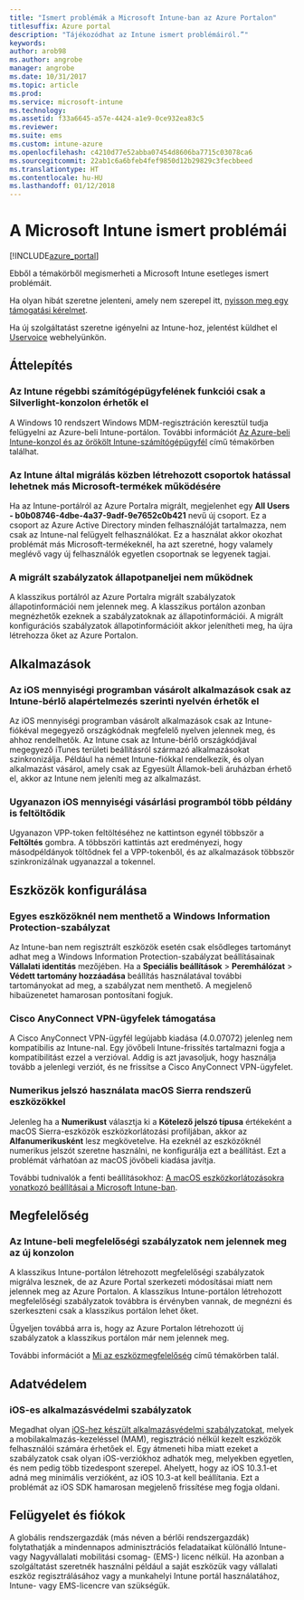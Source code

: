 ```yaml
---
title: "Ismert problémák a Microsoft Intune-ban az Azure Portalon"
titlesuffix: Azure portal
description: "Tájékozódhat az Intune ismert problémáiról.”"
keywords: 
author: arob98
ms.author: angrobe
manager: angrobe
ms.date: 10/31/2017
ms.topic: article
ms.prod: 
ms.service: microsoft-intune
ms.technology: 
ms.assetid: f33a6645-a57e-4424-a1e9-0ce932ea83c5
ms.reviewer: 
ms.suite: ems
ms.custom: intune-azure
ms.openlocfilehash: c4210d77e52abba07454d8606ba7715c03078ca6
ms.sourcegitcommit: 22ab1c6a6bfeb4fef9850d12b29829c3fecbbeed
ms.translationtype: HT
ms.contentlocale: hu-HU
ms.lasthandoff: 01/12/2018
---
```

# <a name="known-issues-in-microsoft-intune"></a>A Microsoft Intune ismert problémái


[!INCLUDE[azure_portal](./includes/azure_portal.md)]


Ebből a témakörből megismerheti a Microsoft Intune esetleges ismert problémáit.

Ha olyan hibát szeretne jelenteni, amely nem szerepel itt, [nyisson meg egy támogatási kérelmet](get-support.md).

Ha új szolgáltatást szeretne igényelni az Intune-hoz, jelentést küldhet el [Uservoice](https://microsoftintune.uservoice.com/forums/291681-ideas/category/189016-azure-admin-console) webhelyünkön.

## <a name="migration"></a>Áttelepítés

### <a name="intune-legacy-pc-client-features-are-only-available-in-the-silverlight-console"></a>Az Intune régebbi számítógépügyfelének funkciói csak a Silverlight-konzolon érhetők el

A Windows 10 rendszert Windows MDM-regisztráción keresztül tudja felügyelni az Azure-beli Intune-portálon. További információt [Az Azure-beli Intune-konzol és az örökölt Intune-számítógépügyfél](https://docs.microsoft.com/intune-classic/deploy-use/intune-on-azure) című témakörben találhat.

### <a name="groups-created-by-intune-during-migration-might-affect-functionality-of-other-microsoft-products"></a>Az Intune által migrálás közben létrehozott csoportok hatással lehetnek más Microsoft-termékek működésére

Ha az Intune-portálról az Azure Portalra migrált, megjelenhet egy **All Users - b0b08746-4dbe-4a37-9adf-9e7652c0b421** nevű új csoport. Ez a csoport az Azure Active Directory minden felhasználóját tartalmazza, nem csak az Intune-nal felügyelt felhasználókat. Ez a használat akkor okozhat problémát más Microsoft-termékeknél, ha azt szeretné, hogy valamely meglévő vagy új felhasználók egyetlen csoportnak se legyenek tagjai.

### <a name="status-blades-for-migrated-policies-do-not-work"></a>A migrált szabályzatok állapotpaneljei nem működnek

A klasszikus portálról az Azure Portalra migrált szabályzatok állapotinformációi nem jelennek meg. A klasszikus portálon azonban megnézhetők ezeknek a szabályzatoknak az állapotinformációi. A migrált konfigurációs szabályzatok állapotinformációit akkor jelenítheti meg, ha újra létrehozza őket az Azure Portalon.

## <a name="apps"></a>Alkalmazások

### <a name="ios-volume-purchased-apps-only-available-in-default-intune-tenant-language"></a>Az iOS mennyiségi programban vásárolt alkalmazások csak az Intune-bérlő alapértelmezés szerinti nyelvén érhetők el
Az iOS mennyiségi programban vásárolt alkalmazások csak az Intune-fiókéval megegyező országkódnak megfelelő nyelven jelennek meg, és ahhoz rendelhetők. Az Intune csak az Intune-bérlő országkódjával megegyező iTunes területi beállításról származó alkalmazásokat szinkronizálja. Például ha német Intune-fiókkal rendelkezik, és olyan alkalmazást vásárol, amely csak az Egyesült Államok-beli áruházban érhető el, akkor az Intune nem jeleníti meg az alkalmazást.

### <a name="multiple-copies-of-the-same-ios-volume-purchase-program-are-uploaded"></a>Ugyanazon iOS mennyiségi vásárlási programból több példány is feltöltődik
Ugyanazon VPP-token feltöltéséhez ne kattintson egynél többször a **Feltöltés** gombra. A többszöri kattintás azt eredményezi, hogy másodpéldányok töltődnek fel a VPP-tokenből, és az alkalmazások többször szinkronizálnak ugyanazzal a tokennel.


<!-- ## Groups -->

## <a name="device-configuration"></a>Eszközök konfigurálása

### <a name="you-cannot-save-a-windows-information-protection-policy-for-some-devices"></a>Egyes eszközöknél nem menthető a Windows Information Protection-szabályzat

Az Intune-ban nem regisztrált eszközök esetén csak elsődleges tartományt adhat meg a Windows Information Protection-szabályzat beállításainak **Vállalati identitás** mezőjében.
Ha a **Speciális beállítások** > **Peremhálózat** > **Védett tartomány hozzáadása** beállítás használatával további tartományokat ad meg, a szabályzat nem menthető. A megjelenő hibaüzenetet hamarosan pontosítani fogjuk.

### <a name="cisco-anyconnect-vpn-client-support"></a>Cisco AnyConnect VPN-ügyfelek támogatása

A Cisco AnyConnect VPN-ügyfél legújabb kiadása (4.0.07072) jelenleg nem kompatibilis az Intune-nal.
Egy jövőbeli Intune-frissítés tartalmazni fogja a kompatibilitást ezzel a verzióval. Addig is azt javasoljuk, hogy használja tovább a jelenlegi verziót, és ne frissítse a Cisco AnyConnect VPN-ügyfelet.

### <a name="using-the-numeric-password-type-with-macos-sierra-devices"></a>Numerikus jelszó használata macOS Sierra rendszerű eszközökkel

Jelenleg ha a **Numerikust** választja ki a **Kötelező jelszó típusa** értékeként a macOS Sierra-eszközök eszközkorlátozási profiljában, akkor az **Alfanumerikusként** lesz megkövetelve. Ha ezeknél az eszközöknél numerikus jelszót szeretne használni, ne konfigurálja ezt a beállítást.
Ezt a problémát várhatóan az macOS jövőbeli kiadása javítja.

További tudnivalók a fenti beállításokhoz: [A macOS eszközkorlátozásokra vonatkozó beállításai a Microsoft Intune-ban](device-restrictions-macos.md).

## <a name="compliance"></a>Megfelelőség

### <a name="compliance-policies-from-intune-do-not-show-up-in-new-console"></a>Az Intune-beli megfelelőségi szabályzatok nem jelennek meg az új konzolon

A klasszikus Intune-portálon létrehozott megfelelőségi szabályzatok migrálva lesznek, de az Azure Portal szerkezeti módosításai miatt nem jelennek meg az Azure Portalon. A klasszikus Intune-portálon létrehozott megfelelőségi szabályzatok továbbra is érvényben vannak, de megnézni és szerkeszteni csak a klasszikus portálon lehet őket.

Ügyeljen továbbá arra is, hogy az Azure Portalon létrehozott új szabályzatok a klasszikus portálon már nem jelennek meg.

További információt a [Mi az eszközmegfelelőség](device-compliance.md) című témakörben talál.

<!-- ## Enrollment -->


## <a name="data-protection"></a>Adatvédelem

### <a name="ios-app-protection-policies"></a>iOS-es alkalmazásvédelmi szabályzatok

Megadhat olyan [iOS-hez készült alkalmazásvédelmi szabályzatokat](app-protection-policy-settings-ios.md), melyek a mobilakalmazás-kezeléssel (MAM), regisztráció nélkül kezelt eszközök felhasználói számára érhetőek el. Egy átmeneti hiba miatt ezeket a szabályzatok csak olyan iOS-verziókhoz adhatók meg, melyekben egyetlen, és nem pedig több tizedespont szerepel. Ahelyett, hogy az iOS 10.3.1-et adná meg minimális verzióként, az iOS 10.3-at kell beállítania. Ezt a problémát az iOS SDK hamarosan megjelenő frissítése meg fogja oldani.


## <a name="administration-and-accounts"></a>Felügyelet és fiókok

A globális rendszergazdák (más néven a bérlői rendszergazdák) folytathatják a mindennapos adminisztrációs feladataikat különálló Intune- vagy Nagyvállalati mobilitási csomag- (EMS-) licenc nélkül. Ha azonban a szolgáltatást szeretnék használni például a saját eszközük vagy vállalati eszköz regisztrálásához vagy a munkahelyi Intune portál használatához, Intune- vagy EMS-licencre van szükségük.

<!-- ## Additional items -->
